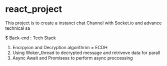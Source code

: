 # react_project
This project is to create a instanct chat Channel with Socket.io and advance technical sa 

$ Back-end : Tech Stack
1. Encrpyion and Decryption algorithrim =  ECDH
2. Using Woker_thread to decrypted message and retriveve data for parall 
3. Async Await and Promisess to perform async  proccessing 


